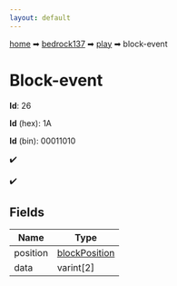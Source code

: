 ```yaml
---
layout: default
---
```


[home](/) ➡ [bedrock137](/protocol/bedrock137) ➡ [play](/protocol/bedrock137/play) ➡ block-event

# Block-event

**Id**: 26

**Id** (hex): 1A

**Id** (bin): 00011010

✔️

✔️

## Fields

Name | Type
---|---
position | [blockPosition](/protocol/bedrock137/types/block-position)
data | varint[2]


